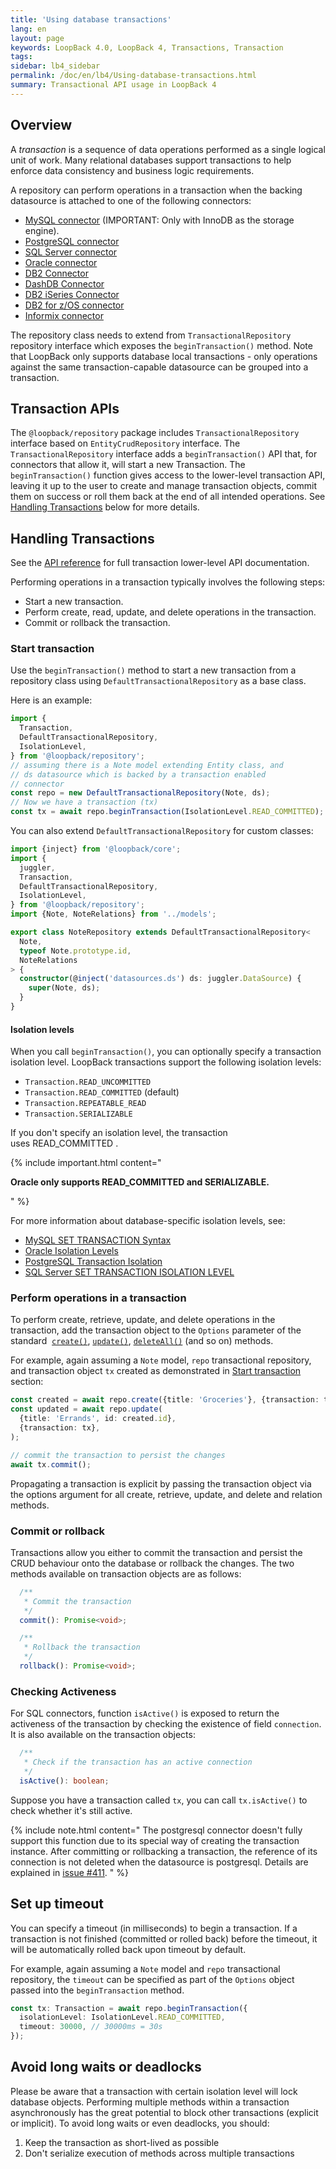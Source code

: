 ```yaml
---
title: 'Using database transactions'
lang: en
layout: page
keywords: LoopBack 4.0, LoopBack 4, Transactions, Transaction
tags:
sidebar: lb4_sidebar
permalink: /doc/en/lb4/Using-database-transactions.html
summary: Transactional API usage in LoopBack 4
---
```


## Overview

A *transaction* is a sequence of data operations performed as a single logical
unit of work. Many relational databases support transactions to help enforce
data consistency and business logic requirements.

A repository can perform operations in a transaction when the backing datasource
is attached to one of the following connectors:

- [MySQL connector](MySQL-connector.html) (IMPORTANT: Only with InnoDB as the
  storage engine).
- [PostgreSQL connector](PostgreSQL-connector.html)
- [SQL Server connector](SQL-Server-connector.html)
- [Oracle connector](Oracle-connector.html)
- [DB2 Connector](DB2-connector.html)
- [DashDB Connector](DashDB.html)
- [DB2 iSeries Connector](DB2-iSeries-connector.html)
- [DB2 for z/OS connector](DB2-for-z-OS.html)
- [Informix connector](Informix.html)

The repository class needs to extend from `TransactionalRepository` repository
interface which exposes the `beginTransaction()` method. Note that LoopBack only
supports database local transactions - only operations against the same
transaction-capable datasource can be grouped into a transaction.

## Transaction APIs

The `@loopback/repository` package includes `TransactionalRepository` interface
based on `EntityCrudRepository` interface. The `TransactionalRepository`
interface adds a `beginTransaction()` API that, for connectors that allow it,
will start a new Transaction. The `beginTransaction()` function gives access to
the lower-level transaction API, leaving it up to the user to create and manage
transaction objects, commit them on success or roll them back at the end of all
intended operations. See [Handling Transactions](#handling-transactions) below
for more details.

## Handling Transactions

See
the [API reference](https://apidocs.strongloop.com/loopback-datasource-juggler/#datasource-prototype-begintransaction) for
full transaction lower-level API documentation.

Performing operations in a transaction typically involves the following steps:

- Start a new transaction.
- Perform create, read, update, and delete operations in the transaction.
- Commit or rollback the transaction.

### Start transaction

Use the `beginTransaction()` method to start a new transaction from a repository
class using `DefaultTransactionalRepository` as a base class.

Here is an example:

```ts
import {
  Transaction,
  DefaultTransactionalRepository,
  IsolationLevel,
} from '@loopback/repository';
// assuming there is a Note model extending Entity class, and
// ds datasource which is backed by a transaction enabled
// connector
const repo = new DefaultTransactionalRepository(Note, ds);
// Now we have a transaction (tx)
const tx = await repo.beginTransaction(IsolationLevel.READ_COMMITTED);
```

You can also extend `DefaultTransactionalRepository` for custom classes:

```ts
import {inject} from '@loopback/core';
import {
  juggler,
  Transaction,
  DefaultTransactionalRepository,
  IsolationLevel,
} from '@loopback/repository';
import {Note, NoteRelations} from '../models';

export class NoteRepository extends DefaultTransactionalRepository<
  Note,
  typeof Note.prototype.id,
  NoteRelations
> {
  constructor(@inject('datasources.ds') ds: juggler.DataSource) {
    super(Note, ds);
  }
}
```

#### Isolation levels

When you call `beginTransaction()`, you can optionally specify a transaction
isolation level. LoopBack transactions support the following isolation levels:

- `Transaction.READ_UNCOMMITTED`
- `Transaction.READ_COMMITTED` (default)
- `Transaction.REPEATABLE_READ`
- `Transaction.SERIALIZABLE`

If you don't specify an isolation level, the transaction uses READ_COMMITTED .

{% include important.html content="

**Oracle only supports READ_COMMITTED and SERIALIZABLE.**

" %}

For more information about database-specific isolation levels, see:

- [MySQL SET TRANSACTION Syntax](https://dev.mysql.com/doc/refman/5.7/en/set-transaction.html)
- [Oracle Isolation Levels](http://docs.oracle.com/cd/B14117_01/server.101/b10743/consist.htm#i17856)
- [PostgreSQL Transaction Isolation](http://www.postgresql.org/docs/9.4/static/transaction-iso.html)
- [SQL Server SET TRANSACTION ISOLATION LEVEL](https://msdn.microsoft.com/en-us/library/ms173763.aspx)

### Perform operations in a transaction

To perform create, retrieve, update, and delete operations in the transaction,
add the transaction object to the `Options` parameter of the standard 
[`create()`](https://loopback.io/doc/en/lb4/apidocs.repository.defaultcrudrepository.create.html),
[`update()`](https://loopback.io/doc/en/lb4/apidocs.repository.defaultcrudrepository.update.html),
[`deleteAll()`](https://loopback.io/doc/en/lb4/apidocs.repository.defaultcrudrepository.deleteall.html)
(and so on) methods.

For example, again assuming a `Note` model, `repo` transactional repository, and
transaction object `tx` created as demonstrated in
[Start transaction](#start-transaction) section:

```ts
const created = await repo.create({title: 'Groceries'}, {transaction: tx});
const updated = await repo.update(
  {title: 'Errands', id: created.id},
  {transaction: tx},
);

// commit the transaction to persist the changes
await tx.commit();
```

Propagating a transaction is explicit by passing the transaction object via the
options argument for all create, retrieve, update, and delete and relation
methods.

### Commit or rollback

Transactions allow you either to commit the transaction and persist the CRUD
behaviour onto the database or rollback the changes. The two methods available
on transaction objects are as follows:

```ts
  /**
   * Commit the transaction
   */
  commit(): Promise<void>;

  /**
   * Rollback the transaction
   */
  rollback(): Promise<void>;
```

### Checking Activeness

For SQL connectors, function `isActive()` is exposed to return the activeness of
the transaction by checking the existence of field `connection`. It is also
available on the transaction objects:

```ts
  /**
   * Check if the transaction has an active connection
   */
  isActive(): boolean;
```

Suppose you have a transaction called `tx`, you can call `tx.isActive()` to
check whether it's still active.

{% include note.html content="
The postgresql connector doesn't fully support this function due to its special way of creating the transaction instance. After committing or rollbacking a transaction, the reference of its connection is not deleted when the datasource is postgresql. Details are explained in [issue #411](https://github.com/strongloop/loopback-connector-postgresql/issues/411).
" %}

## Set up timeout

You can specify a timeout (in milliseconds) to begin a transaction. If a
transaction is not finished (committed or rolled back) before the timeout, it
will be automatically rolled back upon timeout by default.

For example, again assuming a `Note` model and `repo` transactional repository,
the `timeout` can be specified as part of the `Options` object passed into the
`beginTransaction` method.

```ts
const tx: Transaction = await repo.beginTransaction({
  isolationLevel: IsolationLevel.READ_COMMITTED,
  timeout: 30000, // 30000ms = 30s
});
```

## Avoid long waits or deadlocks

Please be aware that a transaction with certain isolation level will lock
database objects. Performing multiple methods within a transaction
asynchronously has the great potential to block other transactions (explicit or
implicit). To avoid long waits or even deadlocks, you should:

1.  Keep the transaction as short-lived as possible
2.  Don't serialize execution of methods across multiple transactions
